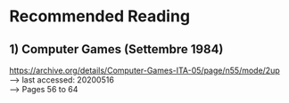 # Recommended Reading
## 1) Computer Games (Settembre 1984)
https://archive.org/details/Computer-Games-ITA-05/page/n55/mode/2up <br/>
--> last accessed: 20200516<br/>
--> Pages 56 to 64
